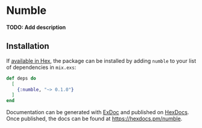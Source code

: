 # Numble

**TODO: Add description**

## Installation

If [available in Hex](https://hex.pm/docs/publish), the package can be installed
by adding `numble` to your list of dependencies in `mix.exs`:

```elixir
def deps do
  [
    {:numble, "~> 0.1.0"}
  ]
end
```

Documentation can be generated with [ExDoc](https://github.com/elixir-lang/ex_doc)
and published on [HexDocs](https://hexdocs.pm). Once published, the docs can
be found at <https://hexdocs.pm/numble>.

